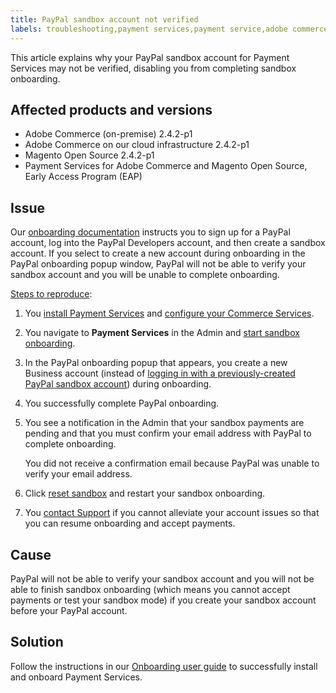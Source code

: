 ```yaml
---
title: PayPal sandbox account not verified
labels: troubleshooting,payment services,payment service,adobe commerce,magento,2.4.2-p1,paypal
---
```


This article explains why your PayPal sandbox account for Payment Services may not be verified, disabling you from completing sandbox onboarding.

## Affected products and versions

* Adobe Commerce (on-premise) 2.4.2-p1
* Adobe Commerce on our cloud infrastructure 2.4.2-p1
* Magento Open Source 2.4.2-p1
* Payment Services for Adobe Commerce and Magento Open Source, Early Access Program (EAP)

## Issue

Our [onboarding documentation](https://docs-beta.magento.com/user-guide/payment-services/onboard-payments.html) instructs you to sign up for a PayPal account, log into the PayPal Developers account, and then create a sandbox account. If you select to create a new account during onboarding in the PayPal onboarding popup window, PayPal will not be able to verify your sandbox account and you will be unable to complete onboarding.

<ins>Steps to reproduce</ins>:

1. You [install Payment Services](https://devdocs-beta.magento.com/payment-services/install-payments.html) and [configure your Commerce Services](https://docs-beta.magento.com/user-guide/payment-services/onboard-payments.html#configure-commerce-services).
1. You navigate to **Payment Services** in the Admin and [start sandbox onboarding](https://docs-beta.magento.com/user-guide/payment-services/onboard-payments.html#enable-sandbox-testing).
1. In the PayPal onboarding popup that appears, you create a new Business account (instead of [logging in with a previously-created PayPal sandbox account](https://docs-beta.magento.com/user-guide/payment-services/onboard-payments.html#enable-sandbox-testing)) during onboarding.
1. You successfully complete PayPal onboarding.
1. You see a notification in the Admin that your sandbox payments are pending and that you must confirm your email address with PayPal to complete onboarding.

   You did not receive a confirmation email because PayPal was unable to verify your email address.

1. Click [reset sandbox](https://docs-beta.magento.com/user-guide/payment-services/onboard-payments.html#enable-sandbox-testing) and restart your sandbox onboarding.
1. You [contact Support](mailto:payment-services-support@adobe.com) if you cannot alleviate your account issues so that you can resume onboarding and accept payments.

## Cause

PayPal will not be able to verify your sandbox account and you will not be able to finish sandbox onboarding (which means you cannot accept payments or test your sandbox mode) if you create your sandbox account before your PayPal account.

## Solution

Follow the instructions in our [Onboarding user guide]((https://docs-beta.magento.com/user-guide/payment-services/onboard-payments.html)) to successfully install and onboard Payment Services.
